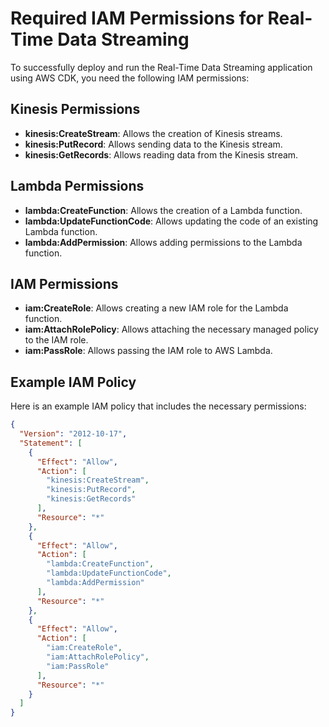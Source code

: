 # Required IAM Permissions for Real-Time Data Streaming

To successfully deploy and run the Real-Time Data Streaming application using AWS CDK, you need the following IAM permissions:

## Kinesis Permissions
- **kinesis:CreateStream**: Allows the creation of Kinesis streams.
- **kinesis:PutRecord**: Allows sending data to the Kinesis stream.
- **kinesis:GetRecords**: Allows reading data from the Kinesis stream.

## Lambda Permissions
- **lambda:CreateFunction**: Allows the creation of a Lambda function.
- **lambda:UpdateFunctionCode**: Allows updating the code of an existing Lambda function.
- **lambda:AddPermission**: Allows adding permissions to the Lambda function.

## IAM Permissions
- **iam:CreateRole**: Allows creating a new IAM role for the Lambda function.
- **iam:AttachRolePolicy**: Allows attaching the necessary managed policy to the IAM role.
- **iam:PassRole**: Allows passing the IAM role to AWS Lambda.

## Example IAM Policy
Here is an example IAM policy that includes the necessary permissions:

```json
{
  "Version": "2012-10-17",
  "Statement": [
    {
      "Effect": "Allow",
      "Action": [
        "kinesis:CreateStream",
        "kinesis:PutRecord",
        "kinesis:GetRecords"
      ],
      "Resource": "*"
    },
    {
      "Effect": "Allow",
      "Action": [
        "lambda:CreateFunction",
        "lambda:UpdateFunctionCode",
        "lambda:AddPermission"
      ],
      "Resource": "*"
    },
    {
      "Effect": "Allow",
      "Action": [
        "iam:CreateRole",
        "iam:AttachRolePolicy",
        "iam:PassRole"
      ],
      "Resource": "*"
    }
  ]
}
